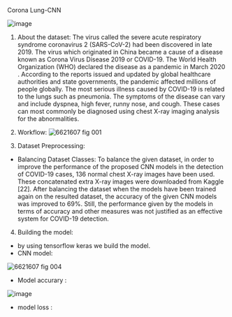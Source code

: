 Corona Lung-CNN

![image](https://user-images.githubusercontent.com/111189874/189468717-3b8c8e2b-64b0-47fc-89fd-61d58820863f.png)

1. About the dataset:
The virus called the severe acute respiratory syndrome coronavirus 2 (SARS-CoV-2) had been discovered in late 2019. The virus which originated in China became a cause of a disease known as Corona Virus Disease 2019 or COVID-19. The World Health Organization (WHO) declared the disease as a pandemic in March 2020 . According to the reports issued and updated by global healthcare authorities and state governments, the pandemic affected millions of people globally. The most serious illness caused by COVID-19 is related to the lungs such as pneumonia. The symptoms of the disease can vary and include dyspnea, high fever, runny nose, and cough. These cases can most commonly be diagnosed using chest X-ray imaging analysis for the abnormalities.


2. Workflow:
![6621607 fig 001](https://user-images.githubusercontent.com/111189874/189468860-a9e87b3a-0839-47df-858c-a10c5a97fee6.png)

3. Dataset Preprocessing:
* Balancing Dataset Classes:
To balance the given dataset, in order to improve the performance of the proposed CNN models in the detection of COVID-19 cases, 136 normal chest X-ray images have been used. These concatenated extra X-ray images were downloaded from Kaggle [22]. After balancing the dataset when the models have been trained again on the resulted dataset, the accuracy of the given CNN models was improved to 69%. Still, the performance given by the models in terms of accuracy and other measures was not justified as an effective system for COVID-19 detection.

4. Building the model:
* by using tensorflow keras we build the model.
* CNN model:

![6621607 fig 004](https://user-images.githubusercontent.com/111189874/189469024-cc503117-85b9-4bfe-bb4e-8581fe187f9f.png)


* Model accurary :

![image](https://user-images.githubusercontent.com/111189874/189469318-0f27689a-2569-433d-9524-ccce4b5e1edb.png)


* model loss :











